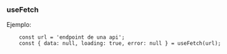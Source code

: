 ### useFetch

Ejemplo:
```
    const url = 'endpoint de una api';
    const { data: null, loading: true, error: null } = useFetch(url);
```